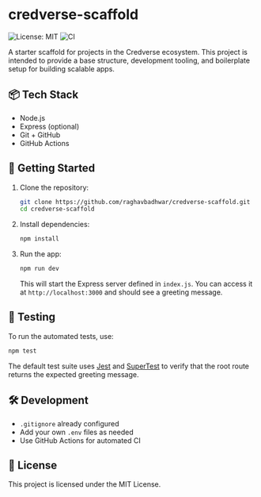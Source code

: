 # credverse-scaffold

![License: MIT](https://img.shields.io/badge/License-MIT-yellow.svg)
![CI](https://github.com/raghavbadhwar/credverse-scaffold/actions/workflows/main.yml/badge.svg)

A starter scaffold for projects in the Credverse ecosystem. This project is intended to provide a base structure, development tooling, and boilerplate setup for building scalable apps.

## 📦 Tech Stack

- Node.js
- Express (optional)
- Git + GitHub
- GitHub Actions

## 🚀 Getting Started

1. Clone the repository:
   ```bash
   git clone https://github.com/raghavbadhwar/credverse-scaffold.git
   cd credverse-scaffold
   ```

2. Install dependencies:
   ```bash
   npm install
   ```

3. Run the app:
   ```bash
   npm run dev
   ```
   This will start the Express server defined in `index.js`. You can access it at `http://localhost:3000` and should see a greeting message.

## 🧪 Testing

To run the automated tests, use:

```bash
npm test
```

The default test suite uses [Jest](https://jestjs.io/) and [SuperTest](https://github.com/visionmedia/supertest) to verify that the root route returns the expected greeting message.

## 🛠️ Development

- `.gitignore` already configured
- Add your own `.env` files as needed
- Use GitHub Actions for automated CI

## 📄 License

This project is licensed under the MIT License.
